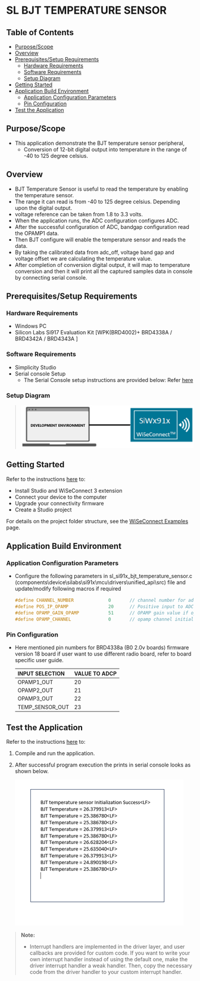 # SL BJT TEMPERATURE SENSOR

## Table of Contents

- [Purpose/Scope](#purposescope)
- [Overview](#overview)
- [Prerequisites/Setup Requirements](#prerequisitessetup-requirements)
  - [Hardware Requirements](#hardware-requirements)
  - [Software Requirements](#software-requirements)
  - [Setup Diagram](#setup-diagram)
- [Getting Started](#getting-started)
- [Application Build Environment](#application-build-environment)
  - [Application Configuration Parameters](#application-configuration-parameters)
  - [Pin Configuration](#pin-configuration)
- [Test the Application](#test-the-application)

## Purpose/Scope

- This application demonstrate the BJT temperature sensor peripheral,
  - Conversion of 12-bit digital output into temperature in the range of -40 to 125 degree celsius.

## Overview

- BJT Temperature Sensor is useful to read the temperature by enabling the temperature sensor.
- The range it can read is from -40 to 125 degree celsius. Depending upon the digital output.
- voltage reference can be taken from 1.8 to 3.3 volts.
- When the application runs, the ADC configuration configures ADC.
- After the successful configuration of ADC, bandgap configuration read the OPAMP1 data.  
- Then BJT configure will enable the temperature sensor and reads the data. 
- By taking the calibrated data from adc_off, voltage band gap and voltage offset we are calculating the temperature value.
- After completion of conversion digital output, it will map to temperature conversion and then it will print all the captured samples data in console by connecting serial console.

## Prerequisites/Setup Requirements

### Hardware Requirements

- Windows PC
- Silicon Labs Si917 Evaluation Kit [WPK(BRD4002)+ BRD4338A / BRD4342A / BRD4343A ]

### Software Requirements

- Simplicity Studio
- Serial console Setup
  - The Serial Console setup instructions are provided below:
Refer [here](https://docs.silabs.com/wiseconnect/latest/wiseconnect-developers-guide-developing-for-silabs-hosts/#console-input-and-output)

### Setup Diagram

> ![Figure: Introduction](resources/readme/setupdiagram.png)

## Getting Started

Refer to the instructions [here](https://docs.silabs.com/wiseconnect/latest/wiseconnect-getting-started/) to:

- Install Studio and WiSeConnect 3 extension
- Connect your device to the computer
- Upgrade your connectivity firmware
- Create a Studio project

For details on the project folder structure, see the [WiSeConnect Examples](https://docs.silabs.com/wiseconnect/latest/wiseconnect-examples/#example-folder-structure) page.

## Application Build Environment

### Application Configuration Parameters

- Configure the following parameters in sl_si91x_bjt_temperature_sensor.c (components\device\silabs\si91x\mcu\drivers\unified_api\src) file and update/modify following macros if required

  ```c
  #define CHANNEL_NUMBER             0       // channel number for adc
  #define POS_IP_OPAMP               20      // Positive input to ADC using OPAMP
  #define OPAMP_GAIN_OPAMP           51      // OPAMP gain value if opamp output is one of input to ADC
  #define OPAMP_CHANNEL              0       // opamp channel initializing with 0
  ```

### Pin Configuration

- Here mentioned pin numbers for BRD4338a (B0 2.0v boards) firmware version 18 board if user want to use different radio board, refer to board specific user guide.

  | INPUT SELECTION       | VALUE TO ADCP |
  | --------------        | ------------  |
  | OPAMP1_OUT            |         20    |     
  | OPAMP2_OUT            |         21    |
  | OPAMP3_OUT            |         22    |
  | TEMP_SENSOR_OUT       |         23    |

## Test the Application

Refer to the instructions [here](https://docs.silabs.com/wiseconnect/latest/wiseconnect-getting-started/) to:

1. Compile and run the application.
2. After successful program execution the prints in serial console looks as shown below.

    ![Figure: Introduction](resources/readme/output.png)



> **Note:**
>
> - Interrupt handlers are implemented in the driver layer, and user callbacks are provided for custom code. If you want to write your own interrupt handler instead of using the default one, make the driver interrupt handler a weak handler. Then, copy the necessary code from the driver handler to your custom interrupt handler.
